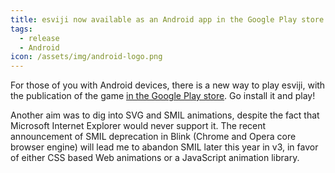 ```yaml
---
title: esviji now available as an Android app in the Google Play store
tags:
  - release
  - Android
icon: /assets/img/android-logo.png
---
```


For those of you with Android devices, there is a new way to play esviji, with the publication of the game [in the Google Play store](https://play.google.com/store/apps/details?id=com.esviji.app). Go install it and play!

Another aim was to dig into SVG and SMIL animations, despite the fact that Microsoft Internet Explorer would never support it. The recent announcement of SMIL deprecation in Blink (Chrome and Opera core browser engine) will lead me to abandon SMIL later this year in v3, in favor of either CSS based Web animations or a JavaScript animation library.
